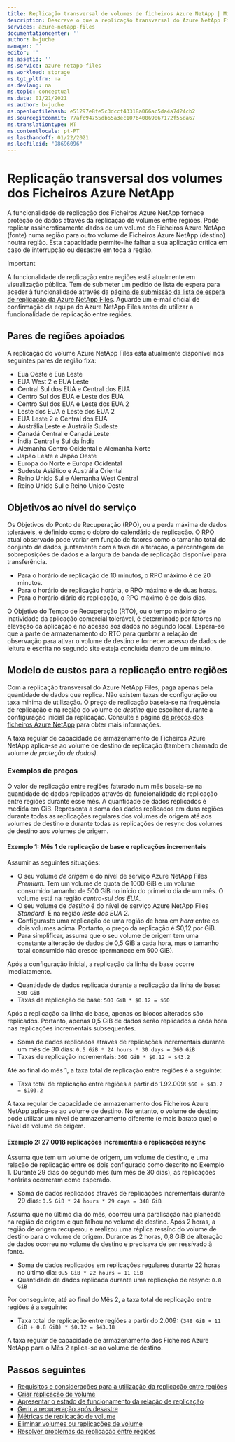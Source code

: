 ```yaml
---
title: Replicação transversal de volumes de ficheiros Azure NetApp | Microsoft Docs
description: Descreve o que a replicação transversal do Azure NetApp Files faz, pares de regiões suportados, objetivos de nível de serviço, durabilidade de dados e modelo de custos.
services: azure-netapp-files
documentationcenter: ''
author: b-juche
manager: ''
editor: ''
ms.assetid: ''
ms.service: azure-netapp-files
ms.workload: storage
ms.tgt_pltfrm: na
ms.devlang: na
ms.topic: conceptual
ms.date: 01/21/2021
ms.author: b-juche
ms.openlocfilehash: e51297e8fe5c3dccf43318a066ac5da4a7d24cb2
ms.sourcegitcommit: 77afc94755db65a3ec107640069067172f55da67
ms.translationtype: MT
ms.contentlocale: pt-PT
ms.lasthandoff: 01/22/2021
ms.locfileid: "98696096"
---
```

# <a name="cross-region-replication-of-azure-netapp-files-volumes"></a>Replicação transversal dos volumes dos Ficheiros Azure NetApp

A funcionalidade de replicação dos Ficheiros Azure NetApp fornece proteção de dados através da replicação de volumes entre regiões. Pode replicar assincroticamente dados de um volume de Ficheiros Azure NetApp (fonte) numa região para outro volume de Ficheiros Azure NetApp (destino) noutra região.  Esta capacidade permite-lhe falhar a sua aplicação crítica em caso de interrupção ou desastre em toda a região.

> [!IMPORTANT]
> A funcionalidade de replicação entre regiões está atualmente em visualização pública. Tem de submeter um pedido de lista de espera para aceder à funcionalidade através da [página de submissão da lista de espera de replicação da Azure NetApp Files](https://aka.ms/anfcrrpreviewsignup). Aguarde um e-mail oficial de confirmação da equipa do Azure NetApp Files antes de utilizar a funcionalidade de replicação entre regiões.

## <a name="supported-region-pairs"></a>Pares de regiões apoiados

A replicação do volume Azure NetApp Files está atualmente disponível nos seguintes pares de região fixa:  

* Eua Oeste e Eua Leste
* EUA West 2 e EUA Leste 
* Central Sul dos EUA e Central dos EUA 
* Centro Sul dos EUA e Leste dos EUA
* Centro Sul dos EUA e Leste dos EUA 2 
* Leste dos EUA e Leste dos EUA 2  
* EUA Leste 2 e Central dos EUA 
* Austrália Leste e Austrália Sudeste
* Canadá Central e Canadá Leste
* Índia Central e Sul da Índia
* Alemanha Centro Ocidental e Alemanha Norte
* Japão Leste e Japão Oeste
* Europa do Norte e Europa Ocidental
* Sudeste Asiático e Austrália Oriental
* Reino Unido Sul e Alemanha West Central
* Reino Unido Sul e Reino Unido Oeste

## <a name="service-level-objectives"></a>Objetivos ao nível do serviço

Os Objetivos do Ponto de Recuperação (RPO), ou a perda máxima de dados toleráveis, é definido como o dobro do calendário de replicação.  O RPO atual observado pode variar em função de fatores como o tamanho total do conjunto de dados, juntamente com a taxa de alteração, a percentagem de sobreposições de dados e a largura de banda de replicação disponível para transferência.   

* Para o horário de replicação de 10 minutos, o RPO máximo é de 20 minutos.  
* Para o horário de replicação horária, o RPO máximo é de duas horas.  
* Para o horário diário de replicação, o RPO máximo é de dois dias.  

O Objetivo do Tempo de Recuperação (RTO), ou o tempo máximo de inatividade da aplicação comercial tolerável, é determinado por fatores na elevação da aplicação e no acesso aos dados no segundo local. Espera-se que a parte de armazenamento do RTO para quebrar a relação de observação para ativar o volume de destino e fornecer acesso de dados de leitura e escrita no segundo site esteja concluída dentro de um minuto.

## <a name="cost-model-for-cross-region-replication"></a>Modelo de custos para a replicação entre regiões  

Com a replicação transversal do Azure NetApp Files, paga apenas pela quantidade de dados que replica. Não existem taxas de configuração ou taxa mínima de utilização. O preço de replicação baseia-se na frequência de replicação e na região do volume de *destino* que escolher durante a configuração inicial da replicação. Consulte a página [de preços dos ficheiros Azure NetApp](https://azure.microsoft.com/pricing/details/netapp/) para obter mais informações.  

A taxa regular de capacidade de armazenamento de Ficheiros Azure NetApp aplica-se ao volume de destino de replicação (também chamado de volume *de proteção de dados).* 

### <a name="pricing-examples"></a>Exemplos de preços

O valor de replicação entre regiões faturado num mês baseia-se na quantidade de dados replicados através da funcionalidade de replicação entre regiões durante esse mês. A quantidade de dados replicados é medida em GiB. Representa a soma dos dados replicados em duas regiões durante todas as replicações regulares dos volumes de origem até aos volumes de destino e durante todas as replicações de resync dos volumes de destino aos volumes de origem.

#### <a name="example-1-month-1-baseline-replication-and-incremental-replications"></a>Exemplo 1: Mês 1 de replicação de base e replicações incrementais

Assumir as seguintes situações:

* O seu volume *de origem* é do nível de serviço Azure NetApp Files *Premium.* Tem um volume de quota de 1000 GiB e um volume consumido tamanho de 500 GiB no início do primeiro dia de um mês. O volume está na região *centro-sul dos EUA.*
* O seu volume de *destino* é do nível de serviço Azure NetApp Files *Standard.* É na região *leste dos EUA 2.*
* Configuraste uma replicação de uma região de hora em *hora* entre os dois volumes acima. Portanto, o preço da replicação é $0,12 por GiB.
* Para simplificar, assuma que o seu volume de origem tem uma constante alteração de dados de 0,5 GiB a cada hora, mas o tamanho total consumido não cresce (permanece em 500 GiB). 

Após a configuração inicial, a replicação da linha de base ocorre imediatamente.  

* Quantidade de dados replicada durante a replicação da linha de base: `500 GiB`
* Taxas de replicação de base: `500 GiB * $0.12 = $60`

Após a replicação da linha de base, apenas os blocos alterados são replicados. Portanto, apenas 0,5 GiB de dados serão replicados a cada hora nas replicações incrementais subsequentes.

* Soma de dados replicados através de replicações incrementais durante um mês de 30 dias: `0.5 GiB * 24 hours * 30 days = 360 GiB`
* Taxas de replicação incrementais: `360 GiB * $0.12 = $43.2`

Até ao final do mês 1, a taxa total de replicação entre regiões é a seguinte:  

*  Taxa total de replicação entre regiões a partir do 1.92.009: `$60 + $43.2 = $103.2`

A taxa regular de capacidade de armazenamento dos Ficheiros Azure NetApp aplica-se ao volume de destino. No entanto, o volume de destino pode utilizar um nível de armazenamento diferente (e mais barato que) o nível de volume de origem.

#### <a name="example-2-month-2-incremental-replications-and-resync-replications"></a>Exemplo 2: 27 0018 replicações incrementais e replicações resync  

Assuma que tem um volume de origem, um volume de destino, e uma relação de replicação entre os dois configurado como descrito no Exemplo 1. Durante 29 dias do segundo mês (um mês de 30 dias), as replicações horárias ocorreram como esperado.

* Soma de dados replicados através de replicações incrementais durante 29 dias: `0.5 GiB * 24 hours * 29 days = 348 GiB`

Assuma que no último dia do mês, ocorreu uma paralisação não planeada na região de origem e que falhou no volume de destino. Após 2 horas, a região de origem recuperou e realizou uma réplica ressínc do volume de destino para o volume de origem. Durante as 2 horas, 0,8 GiB de alteração de dados ocorreu no volume de destino e precisava de ser ressívado à fonte.

* Soma de dados replicados em replicações regulares durante 22 horas no último dia: `0.5 GiB * 22 hours = 11 GiB`
* Quantidade de dados replicada durante uma replicação de resync: `0.8 GiB`

Por conseguinte, até ao final do Mês 2, a taxa total de replicação entre regiões é a seguinte:  

* Taxa total de replicação entre regiões a partir do 2.009: `(348 GiB + 11 GiB + 0.8 GiB) * $0.12 = $43.18`

A taxa regular de capacidade de armazenamento dos Ficheiros Azure NetApp para o Mês 2 aplica-se ao volume de destino.

## <a name="next-steps"></a>Passos seguintes
* [Requisitos e considerações para a utilização da replicação entre regiões](cross-region-replication-requirements-considerations.md)
* [Criar replicação de volume](cross-region-replication-create-peering.md)
* [Apresentar o estado de funcionamento da relação de replicação](cross-region-replication-display-health-status.md)
* [Gerir a recuperação após desastre](cross-region-replication-manage-disaster-recovery.md)
* [Métricas de replicação de volume](azure-netapp-files-metrics.md#replication)
* [Eliminar volumes ou replicações de volume](cross-region-replication-delete.md)
* [Resolver problemas da replicação entre regiões](troubleshoot-cross-region-replication.md)


